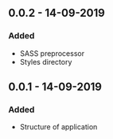 ## 0.0.2 - 14-09-2019
### Added
- SASS preprocessor
- Styles directory

## 0.0.1 - 14-09-2019
### Added
- Structure of application